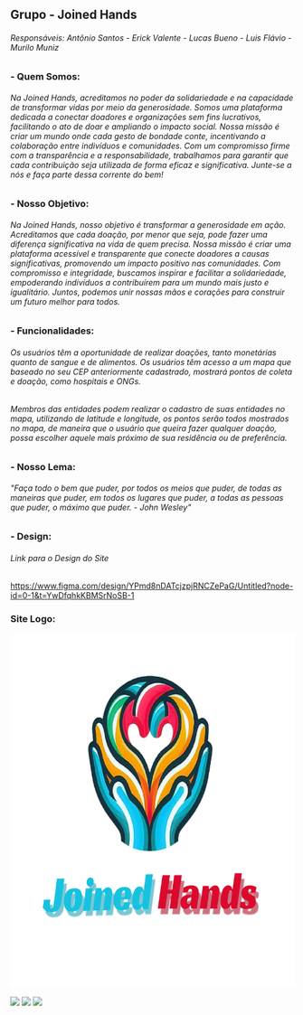 ## Grupo - Joined Hands

###### Responsáveis: Antônio Santos - Erick Valente - Lucas Bueno - Luis Flávio - Murilo Muniz

### - **Quem Somos:**

###### Na Joined Hands, acreditamos no poder da solidariedade e na capacidade de transformar vidas por meio da generosidade. Somos uma plataforma dedicada a conectar doadores e organizações sem fins lucrativos, facilitando o ato de doar e ampliando o impacto social. Nossa missão é criar um mundo onde cada gesto de bondade conte, incentivando a colaboração entre indivíduos e comunidades. Com um compromisso firme com a transparência e a responsabilidade, trabalhamos para garantir que cada contribuição seja utilizada de forma eficaz e significativa. Junte-se a nós e faça parte dessa corrente do bem!

### - **Nosso Objetivo:**

 ###### Na Joined Hands, nosso objetivo é transformar a generosidade em ação. Acreditamos que cada doação, por menor que seja, pode fazer uma diferença significativa na vida de quem precisa. Nossa missão é criar uma plataforma acessível e transparente que conecte doadores a causas significativas, promovendo um impacto positivo nas comunidades. Com compromisso e integridade, buscamos inspirar e facilitar a solidariedade, empoderando indivíduos a contribuírem para um mundo mais justo e igualitário. Juntos, podemos unir nossas mãos e corações para construir um futuro melhor para todos.

### - **Funcionalidades:**

###### Os usuários têm a oportunidade de realizar doações, tanto monetárias quanto de sangue e de alimentos. Os usuários têm acesso a um mapa que baseado no seu CEP anteriormente cadastrado, mostrará pontos de coleta e doação, como hospitais e ONGs. 

###### Membros das entidades podem realizar o cadastro de suas entidades no mapa, utilizando de latitude e longitude, os pontos serão todos mostrados no mapa, de maneira que o usuário que queira fazer qualquer doação, possa escolher aquele mais próximo de sua residência ou de preferência.

 ### - **Nosso Lema:**

###### *"Faça todo o bem que puder, por todos os meios que puder, de todas as maneiras que puder, em todos os lugares que puder, a todas as pessoas que puder, o máximo que puder. - John Wesley"*

### - **Design:**

###### Link para o Design do Site

https://www.figma.com/design/YPmd8nDATcjzpjRNCZePaG/Untitled?node-id=0-1&t=YwDfqhkKBMSrNoSB-1

### Site Logo:

<img src="docs/imgs/Joined Hands_Logo.png" alt="Descrição da Imagem" width="765" height="625">

<img src="https://img.shields.io/badge/HTML5-E34F26?style=for-the-badge&logo=html5&logoColor=white" /> <img src="https://img.shields.io/badge/CSS-239120?style=for-the-badge&logo=css3&logoColor=white" /> <img src="https://img.shields.io/badge/Javascript-323330?style=for-the-badge&logo=javascript&logoColor=F7DF1E" />

